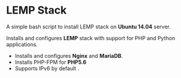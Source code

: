 # LEMP Stack

A simple bash script to install LEMP stack on **Ubuntu 14.04** server.

Installs and configures **LEMP** stack with support for PHP and Python applications.
 - Installs and configures **Nginx** and **MariaDB**.
 - Installs PHP-FPM for **PHP5.6**
 - Supports IPv6 by default .